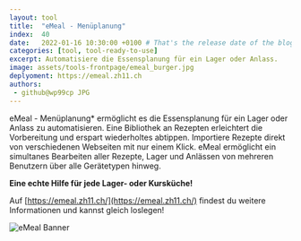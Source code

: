 ```yaml
---
layout: tool
title:  "eMeal - Menüplanung"
index:  40
date:   2022-01-16 10:30:00 +0100 # That's the release date of the blog entry
categories: [tool, tool-ready-to-use]
excerpt: Automatisiere die Essensplanung für ein Lager oder Anlass.
image: assets/tools-frontpage/emeal_burger.jpg
deplyoment: https://emeal.zh11.ch
authors:
 - github@wp99cp JPG
---
```


eMeal - Menüplanung* ermöglicht es die Essensplanung für ein Lager oder Anlass zu automatisieren. Eine Bibliothek an Rezepten erleichtert die Vorbereitung und erspart wiederholtes abtippen. Importiere Rezepte direkt von verschiedenen Webseiten mit nur einem Klick.
eMeal ermöglicht ein simultanes Bearbeiten aller Rezepte, Lager und Anlässen von mehreren Benutzern über alle Gerätetypen hinweg.

**Eine echte Hilfe für jede Lager- oder Kursküche!**

Auf [https://emeal.zh11.ch/](https://emeal.zh11.ch/) findest du weitere Informationen und kannst gleich loslegen!

![eMeal Banner](https://user-images.githubusercontent.com/34008738/105835410-10843900-5fcc-11eb-9a23-2b9140c8c373.png)
